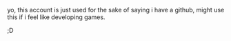 yo, this account is just used for the sake of saying i have a github, might use this if i feel like developing games.

;D
